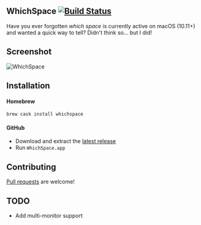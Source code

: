 ## WhichSpace [![Build Status](https://travis-ci.org/gechr/WhichSpace.svg?branch=master)](https://travis-ci.org/gechr/WhichSpace)
Have you ever forgotten _which space_ is currently active on macOS (10.11+) and wanted a quick way to tell? Didn't think so... but I did!

## Screenshot
![WhichSpace](https://raw.github.com/gechr/WhichSpace/master/Screenshots/WhichSpace.png)

## Installation

#### Homebrew

```
brew cask install whichspace
```

#### GitHub

* Download and extract the [latest release](https://github.com/gechr/WhichSpace/releases/latest)
* Run `WhichSpace.app`

## Contributing
[Pull requests](https://github.com/gechr/WhichSpace/pulls) are welcome!

## TODO
* Add multi-monitor support
